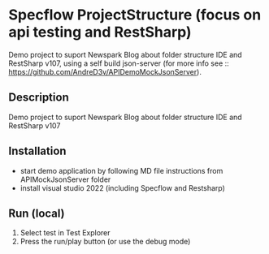 # Specflow ProjectStructure (focus on api testing and RestSharp)

Demo project to suport Newspark Blog about folder structure IDE and RestSharp v107, using a self build json-server (for more info see :: https://github.com/AndreD3v/APIDemoMockJsonServer).

## Description

Demo project to suport Newspark Blog about folder structure IDE and RestSharp v107

## Installation

- start demo application by following MD file instructions from APIMockJsonServer folder
- install visual studio 2022 (including Specflow and Restsharp)

## Run (local)

1. Select test in Test Explorer
1. Press the run/play button (or use the debug mode)